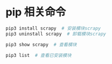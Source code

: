 # pip 相关命令

```bash
pip3 install scrapy  # 安装模块scrapy
pip3 uninstall scrapy  # 卸载模块scrapy

pip3 show scrapy  # 查看模块

pip3 list  # 查看已安装模块

```

